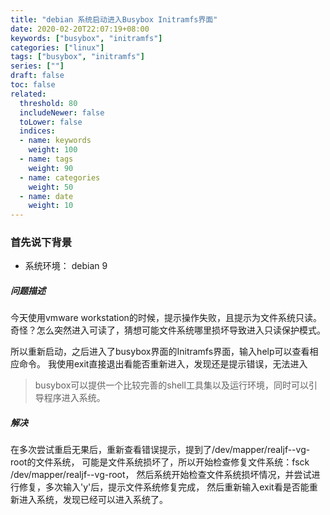 ```yaml
---
title: "debian 系统启动进入Busybox Initramfs界面"
date: 2020-02-20T22:07:19+08:00
keywords: ["busybox", "initramfs"]
categories: ["linux"]
tags: ["busybox", "initramfs"]
series: [""]
draft: false
toc: false
related:
  threshold: 80
  includeNewer: false
  toLower: false
  indices:
  - name: keywords
    weight: 100
  - name: tags
    weight: 90
  - name: categories
    weight: 50
  - name: date
    weight: 10
---
```


### 首先说下背景
- 系统环境： debian 9


##### 问题描述
今天使用vmware workstation的时候，提示操作失败，且提示为文件系统只读。
奇怪？怎么突然进入可读了，猜想可能文件系统哪里损坏导致进入只读保护模式。

所以重新启动，之后进入了busybox界面的Initramfs界面，输入help可以查看相应命令。
我使用exit直接退出看能否重新进入，发现还是提示错误，无法进入

> busybox可以提供一个比较完善的shell工具集以及运行环境，同时可以引导程序进入系统。

##### 解决
在多次尝试重启无果后，重新查看错误提示，提到了/dev/mapper/realjf--vg-root的文件系统，
可能是文件系统损坏了，所以开始检查修复文件系统：fsck /dev/mapper/realjf--vg-root，
然后系统开始检查文件系统损坏情况，并尝试进行修复，多次输入'y'后，提示文件系统修复完成，
然后重新输入exit看是否能重新进入系统，发现已经可以进入系统了。



